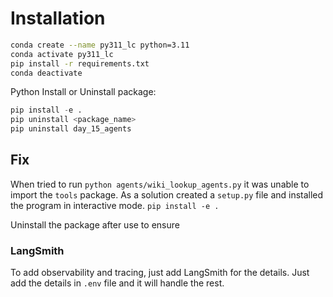 
# Installation
```bash
conda create --name py311_lc python=3.11
conda activate py311_lc
pip install -r requirements.txt 
conda deactivate
```

Python Install or Uninstall package:
```python
pip install -e .
pip uninstall <package_name>
pip uninstall day_15_agents
```

## Fix
When tried to run `python agents/wiki_lookup_agents.py` it was unable to import the `tools` package. 
As a solution created a `setup.py` file and installed the program in interactive mode.
`pip install -e .`

Uninstall the package after use to ensure 

### LangSmith
To add observability and tracing, just add LangSmith for the details. 
Just add the details in `.env` file and it will handle the rest. 